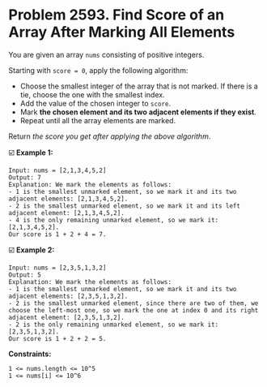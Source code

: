 # Problem 2593. Find Score of an Array After Marking All Elements

You are given an array ```nums``` consisting of positive integers.

Starting with ```score = 0```, apply the following algorithm:
- Choose the smallest integer of the array that is not marked. If there is a tie, choose the one with the smallest index.
- Add the value of the chosen integer to ```score```.
- Mark __the chosen element and its two adjacent elements if they exist__.
- Repeat until all the array elements are marked.

Return _the score you get after applying the above algorithm_.

☑️ __Example 1:__
```
Input: nums = [2,1,3,4,5,2]
Output: 7
Explanation: We mark the elements as follows:
- 1 is the smallest unmarked element, so we mark it and its two adjacent elements: [2,1,3,4,5,2].
- 2 is the smallest unmarked element, so we mark it and its left adjacent element: [2,1,3,4,5,2].
- 4 is the only remaining unmarked element, so we mark it: [2,1,3,4,5,2].
Our score is 1 + 2 + 4 = 7.
```

☑️ __Example 2:__
```
Input: nums = [2,3,5,1,3,2]
Output: 5
Explanation: We mark the elements as follows:
- 1 is the smallest unmarked element, so we mark it and its two adjacent elements: [2,3,5,1,3,2].
- 2 is the smallest unmarked element, since there are two of them, we choose the left-most one, so we mark the one at index 0 and its right adjacent element: [2,3,5,1,3,2].
- 2 is the only remaining unmarked element, so we mark it: [2,3,5,1,3,2].
Our score is 1 + 2 + 2 = 5.
``` 

__Constraints:__
```
1 <= nums.length <= 10^5
1 <= nums[i] <= 10^6
```
